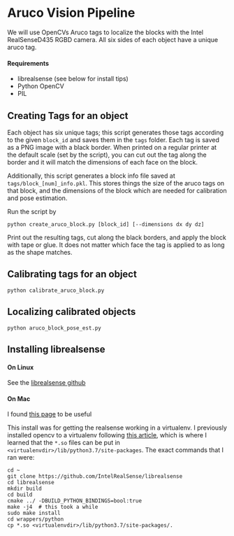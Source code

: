 # Aruco Vision Pipeline

We will use OpenCVs Aruco tags to localize the blocks with the Intel RealSenseD435 RGBD camera. All six sides of each object have a unique aruco tag.

#### Requirements

 * librealsense  (see below for install tips)
 * Python OpenCV
 * PIL

## Creating Tags for an object

Each object has six unique tags; this script generates those tags according to the given `block_id` and saves them in the `tags` folder. Each tag is saved as a PNG image with a black border. When printed on a regular printer at the default scale (set by the script), you can cut out the tag along the border and it will match the dimensions of each face on the block.

Additionally, this script generates a block info file saved at `tags/block_[num]_info.pkl`. This stores things the size of the aruco tags on that block, and the dimensions of the block which are needed for calibration and pose estimation.

Run the script by

`python create_aruco_block.py [block_id] [--dimensions dx dy dz]`

Print out the resulting tags, cut along the black borders, and apply the block with tape or glue. It does not matter which face the tag is applied to as long as the shape matches.

## Calibrating tags for an object

`python calibrate_aruco_block.py`

## Localizing calibrated objects

`python aruco_block_pose_est.py`

## Installing librealsense

#### On Linux

See the [librealsense github](https://github.com/IntelRealSense/librealsense)

#### On Mac

I found [this page](https://github.com/IntelRealSense/librealsense/issues/5275) to be useful

This install was for getting the realsense working in a virtualenv. I previously installed opencv to a virtualenv following [this article](https://www.pyimagesearch.com/2018/08/17/install-opencv-4-on-macos/), which is where I learned that the `*.so` files can be put in `<virtualenvdir>/lib/python3.7/site-packages`. The exact commands that I ran were:

```
cd ~
git clone https://github.com/IntelRealSense/librealsense
cd librealsense
mkdir build
cd build
cmake ../ -DBUILD_PYTHON_BINDINGS=bool:true
make -j4  # this took a while
sudo make install
cd wrappers/python
cp *.so <virtualenvdir>/lib/python3.7/site-packages/.
```
